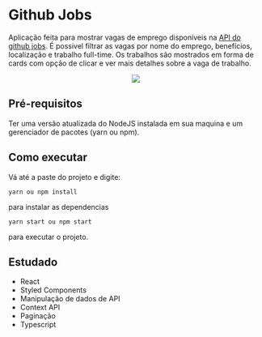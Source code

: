 # Github Jobs
Aplicação feita para mostrar vagas de emprego disponíveis na [API do github jobs](https://jobs.github.com/api). É possivel filtrar as vagas por nome do emprego, benefícios, localização e trabalho full-time. Os trabalhos são mostrados em forma de cards com opção de clicar e ver mais detalhes sobre a vaga de trabalho.

<p align="center">
  <img src="/demo/github-jobs.gif" />
</p>


## Pré-requisitos
Ter uma versão atualizada do NodeJS instalada em sua maquina e um gerenciador de pacotes (yarn ou npm).

## Como executar
Vá até a paste do projeto e digite:
```
yarn ou npm install
```
para instalar as dependencias
```
yarn start ou npm start
```
para executar o projeto.
## Estudado
* React
* Styled Components
* Manipulação de dados de API
* Context API
* Paginação
* Typescript
